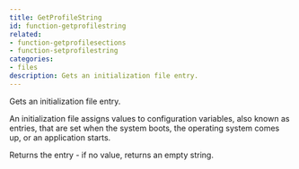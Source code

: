 ```yaml
---
title: GetProfileString
id: function-getprofilestring
related:
- function-getprofilesections
- function-setprofilestring
categories:
- files
description: Gets an initialization file entry.
---
```


Gets an initialization file entry.

An initialization file assigns values to configuration variables, also known as entries, that are set when the system boots, the operating system comes up, or an application starts.

Returns the entry - if no value, returns an empty string.
